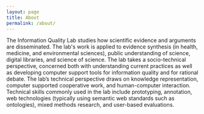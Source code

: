 ```yaml
---
layout: page
title: About
permalink: /about/
---
```


The Information Quality Lab studies how scientific evidence and arguments are disseminated. The lab's work is applied to evidence synthesis (in health, medicine, and environmental sciences), public understanding of science, digital libraries, and science of science. The lab takes a socio-technical perspective, concerned both with understanding current practices as well as developing computer support tools for information quality and for rational debate. The lab’s technical perspective draws on knowledge representation, computer supported cooperative work, and human-computer interaction. Technical skills commonly used in the lab include prototyping, annotation, web technologies (typically using semantic web standards such as ontologies), mixed methods research, and user-based evaluations. 
